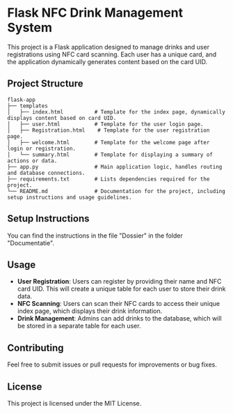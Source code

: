 # Flask NFC Drink Management System

This project is a Flask application designed to manage drinks and user registrations using NFC card scanning. Each user has a unique card, and the application dynamically generates content based on the card UID.

## Project Structure

```
flask-app
├── templates
│   ├── index.html          # Template for the index page, dynamically displays content based on card UID.
│   ├── user.html           # Template for the user login page.
│   ├── Registration.html    # Template for the user registration page.
│   ├── welcome.html        # Template for the welcome page after login or registration.
│   └── summary.html        # Template for displaying a summary of actions or data.
├── app.py                  # Main application logic, handles routing and database connections.
├── requirements.txt        # Lists dependencies required for the project.
└── README.md               # Documentation for the project, including setup instructions and usage guidelines.
```

## Setup Instructions

You can find the instructions in the file "Dossier" in the folder "Documentatie".

## Usage

- **User Registration**: Users can register by providing their name and NFC card UID. This will create a unique table for each user to store their drink data.
- **NFC Scanning**: Users can scan their NFC cards to access their unique index page, which displays their drink information.
- **Drink Management**: Admins can add drinks to the database, which will be stored in a separate table for each user.

## Contributing

Feel free to submit issues or pull requests for improvements or bug fixes. 

## License

This project is licensed under the MIT License.
